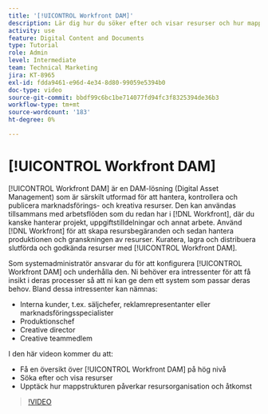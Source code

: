 ```yaml
---
title: '[!UICONTROL Workfront DAM]'
description: Lär dig hur du söker efter och visar resurser och hur mappstrukturen påverkar resursorganisation och åtkomst i [!UICONTROL Workfront DAM].
activity: use
feature: Digital Content and Documents
type: Tutorial
role: Admin
level: Intermediate
team: Technical Marketing
jira: KT-8965
exl-id: fdda9461-e96d-4e34-8d80-99059e5394b0
doc-type: video
source-git-commit: bbdf99c6bc1be714077fd94fc3f8325394de36b3
workflow-type: tm+mt
source-wordcount: '183'
ht-degree: 0%

---
```


# [!UICONTROL Workfront DAM]

[!UICONTROL Workfront DAM] är en DAM-lösning (Digital Asset Management) som är särskilt utformad för att hantera, kontrollera och publicera marknadsförings- och kreativa resurser. Den kan användas tillsammans med arbetsflöden som du redan har i [!DNL Workfront], där du kanske hanterar projekt, uppgiftstilldelningar och annat arbete. Använd [!DNL Workfront] för att skapa resursbegäranden och sedan hantera produktionen och granskningen av resurser. Kuratera, lagra och distribuera slutförda och godkända resurser med [!UICONTROL Workfront DAM].


Som systemadministratör ansvarar du för att konfigurera [!UICONTROL Workfront DAM] och underhålla den. Ni behöver era intressenter för att få insikt i deras processer så att ni kan ge dem ett system som passar deras behov. Bland dessa intressenter kan nämnas:

* Interna kunder, t.ex. säljchefer, reklamrepresentanter eller marknadsföringsspecialister
* Produktionschef
* Creative director
* Creative teammedlem

I den här videon kommer du att:

* Få en översikt över [!UICONTROL Workfront DAM] på hög nivå
* Söka efter och visa resurser
* Upptäck hur mappstrukturen påverkar resursorganisation och åtkomst

>[!VIDEO](https://video.tv.adobe.com/v/335228/?quality=12&learn=on&enablevpops=1)
